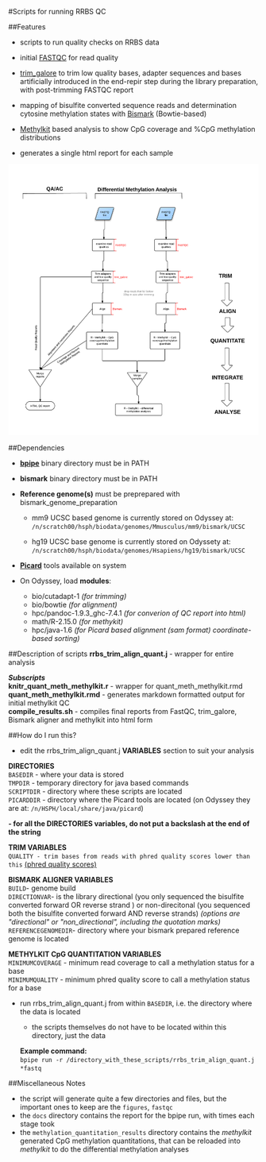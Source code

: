 #Scripts for running RRBS QC

##Features
-  scripts to run quality checks on RRBS data  

- initial [FASTQC](http://www.bioinformatics.babraham.ac.uk/projects/fastqc/) for read quality
- [trim_galore](http://www.bioinformatics.babraham.ac.uk/projects/trim_galore/) to trim low quality bases, adapter sequences and bases artificially introduced in the end-repir step during the library preparation, with post-trimming FASTQC report  
- mapping of bisulfite converted sequence reads and determination cytosine methylation states with [Bismark](http://www.bioinformatics.babraham.ac.uk/projects/bismark/) (Bowtie-based)  
- [Methylkit](http://code.google.com/p/methylkit/) based analysis to show CpG coverage and %CpG methylation distributions
- generates a single html report for each sample 

![Analytical Flow](RRBSQC.png)

##Dependencies

- **[bpipe](http://code.google.com/p/bpipe/)** binary directory must be in PATH

- **bismark** binary directory must be in PATH  

- **Reference genome(s)** must be preprepared with bismark_genome_preparation  

	- mm9 UCSC based genome is currently stored on Odyssey at:
	` /n/scratch00/hsph/biodata/genomes/Mmusculus/mm9/bismark/UCSC`  
	
	- hg19 UCSC base genome is currently stored on Odyssety at:
	`/n/scratch00/hsph/biodata/genomes/Hsapiens/hg19/bismark/UCSC`  
	

- **[Picard](http://picard.sourceforge.net/command-line-overview.shtml)** tools available on system  


- On Odyssey, load **modules**:  

	- bio/cutadapt-1 *(for trimming)*  
	- bio/bowtie *(for alignment)*  
	- hpc/pandoc-1.9.3_ghc-7.4.1 *(for converion of QC report into html)*  
	- math/R-2.15.0 *(for methykit)*
	- hpc/java-1.6 *(for Picard based alignment (sam format) coordinate-based sorting)*


##Description of scripts
**rrbs_trim_align_quant.j** - wrapper for entire analysis  

***Subscripts***  
**knitr_quant_meth_methylkit.r**  - wrapper for quant_meth_methylkit.rmd  
**quant_meth_methylkit.rmd** - generates markdown formatted output for initial methylkit QC   
**compile_results.sh** - compiles final reports from FastQC, trim_galore, Bismark aligner and methylkit into html form  

##How do I run this?
- edit the rrbs_trim_align_quant.j **VARIABLES** section to suit your analysis  
 
**DIRECTORIES**  
`BASEDIR` - where your data is stored  
`TMPDIR` - temporary directory for java based commands  
`SCRIPTDIR` - directory where these scripts are located  
`PICARDDIR` - directory where the Picard tools are located (on Odyssey they are at: `/n/HSPH/local/share/java/picard`)

**- for all the DIRECTORIES variables, do not put a backslash at the end of the string**

**TRIM VARIABLES**  
`QUALITY - trim bases from reads with phred quality scores lower than this`
[(phred quality scores)](http://en.wikipedia.org/wiki/Phred_quality_score)

**BISMARK ALIGNER VARIABLES**  
`BUILD`- genome build  
`DIRECTIONVAR`- is the library directional (you only sequenced the bisulfite converted forward OR reverse strand ) or non-direcitonal (you sequenced both the bisulfite converted forward AND reverse strands) *(options are "directional" or "non_directional", including the quotation marks)*  
`REFERENCEGENOMEDIR`- directory where your bismark prepared reference genome is located

**METHYLKIT CpG QUANTITATION VARIABLES**  
`MINIMUMCOVERAGE` - minimum read coverage to call a methylation status for a base  
`MINIMUMQUALITY` - minimum phred quality score to call a methylation status for a base  


- run rrbs_trim_align_quant.j from within `BASEDIR`, i.e. the directory where the data is located
 	- 	the scripts themselves do not have to be located within this directory, just the data
 	
 	**Example command:**  
 	`bpipe run -r /directory_with_these_scripts/rrbs_trim_align_quant.j *fastq`
 	
##Miscellaneous Notes  

- the script will generate quite a few directories and files, but the important ones to keep are the `figures`, `fastqc` 
- the `docs` directory contains the report for the bpipe run, with times each stage took
- the `methylation_quantitation_results` directory contains the *methylkit* generated CpG methylation quantitations, that can be reloaded into *methylkit* to do the differential methylation analyses

 	
 	
